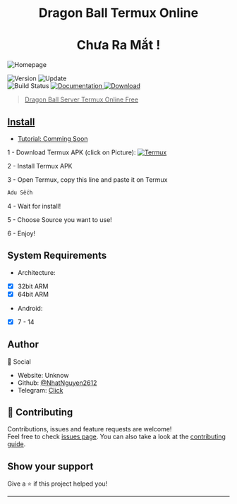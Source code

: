 <h1 align="center">Dragon Ball Termux Online</h1>
<h1 align="center">Chưa Ra Mắt !</h1>
<img alt="Homepage" src="https://ngocrongonline.com/images/banner_2.png" />

<p>
  <img alt="Version" src="https://img.shields.io/badge/version-1.0-blue.svg?cacheSeconds=2592000" />
  <img alt="Update" src="https://img.shields.io/badge/update-15/10/2023-blue.svg?cacheSeconds=2592000" />
  <br />
  <img alt="Build Status" src="https://cloud.drone.io/api/badges/NhatNguyen2612/Ninja_Server_Termux/status.svg" />

  <a href="https://github.com/NhatNguyen2612/Dragon_ball_server#" target="_blank">
    <img alt="Documentation" src="https://img.shields.io/badge/documentation-yes-brightgreen.svg" />
     <img alt="Download" src="https://img.shields.io/github/downloads/NhatNguyen2612/Dragon_ball_server/total.svg/>
  </a>
  <br />
  <img alt="Github Releases" src="https://img.shields.io/github/v/release/NhatNguyen2612/Ninja_Server_Termux.svg" />
</p>

> Dragon Ball Server Termux Online Free

## Install
 - Tutorial: [Comming Soon](https://github.com/NhatNguyen2612)
 
1 - Download Termux APK (click on Picture): 
<a href="https://github.com/NhatNguyen2612/Dragon_ball_server/blame/main/File/termux.apk" target="_blank">
    <img alt="Termux" src="https://github.com/KhanhNguyen9872/DragonBoy_Termux/raw/main/image/termux.png" />
</a>

2 - Install Termux APK

3 - Open Termux, copy this line and paste it on Termux

```bash
Adu Sếch
```

4 - Wait for install!
 
5 - Choose Source you want to use! 
 
6 - Enjoy!

## System Requirements
- Architecture:
- [x] 32bit ARM
- [x] 64bit ARM
- Android:
- [x] 7 - 14
## Author
👤 Social

* Website: Unknow
* Github: [@NhatNguyen2612](https://github.com/NhatNguyen2612)
* Telegram: [Click](https://t.me/nhatnguyen2612)
## 🤝 Contributing

Contributions, issues and feature requests are welcome!<br />Feel free to check [issues page](https://github.com/NhatNguyen2612/Dragon_ball_server/issues). You can also take a look at the [contributing guide](https://github.com/NhatNguyen2612/Dragon_ball_server/blob/main/README.md).

## Show your support

Give a ⭐️ if this project helped you!

***
